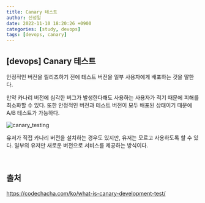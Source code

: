```yaml
---
title: Canary 테스트
author: 신성일
date: 2022-11-10 18:20:26 +0900
categories: [study, devops]
tags: [devops, canary]
---
```


## [devops] Canary 테스트

안정적인 버전을 릴리즈하기 전에 테스트 버전을 일부 사용자에게 배포하는 것을 말한다.

만약 카나리 버전에 심각한 버그가 발생한다해도 사용하는 사용자가 적기 때문에 피해를 최소화할 수 있다. 또한 안정적인 버전과 테스트 버전이 모두 배포된 상태이기 때문에 A/B 테스트가 가능하다.

![canary_testing](https://cdn.ttgtmedia.com/rms/onlineImages/canary_testing.jpg)

유저가 직접 카나리 버전을 설치하는 경우도 있지만, 유저는 모르고 사용하도록 할 수 있다. 일부의 유저만 새로운 버전으로 서비스를 제공하는 방식이다.

<br/>

## 출처

https://codechacha.com/ko/what-is-canary-development-test/